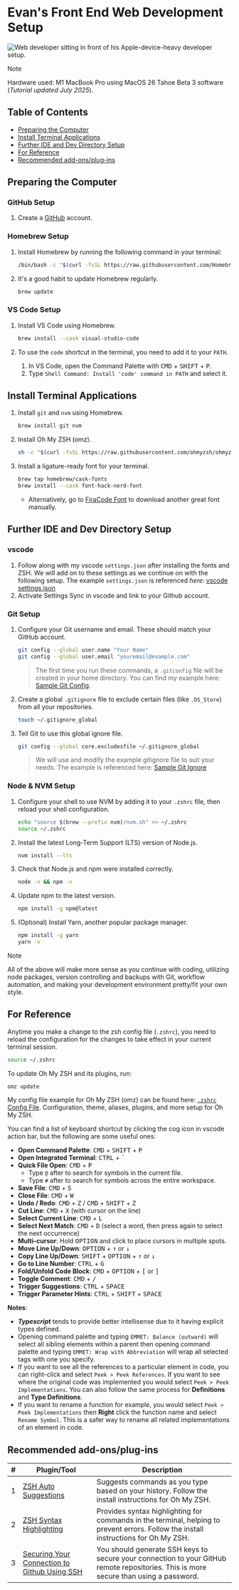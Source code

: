 # Evan's Front End Web Development Setup

![Web developer sitting in front of his Apple-device-heavy developer setup.](./assets/pexels-olia-danilevich.jpg)

> [!NOTE]
> Hardware used: M1 MacBook Pro using MacOS 26 Tahoe Beta 3 software (_Tutorial updated July 2025_).

## Table of Contents

<!-- prettier-ignore-start -->

- [Preparing the Computer](#preparing-the-computer)
- [Install Terminal Applications](#install-terminal-applications)
- [Further IDE and Dev Directory Setup](#further-ide-and-dev-directory-setup)
- [For Reference](#for-reference)
- [Recommended add-ons/plug-ins](#recommended-add-onsplug-ins)
<!-- prettier-ignore-end -->

## Preparing the Computer

### GitHub Setup

1. Create a [GitHub](https://github.com/signup?ref_cta=Sign+up&ref_loc=header+logged+out&ref_page=%2F&source=header-home) account.

### Homebrew Setup

1. Install Homebrew by running the following command in your terminal:

   ```bash
   /bin/bash -c "$(curl -fsSL https://raw.githubusercontent.com/Homebrew/install/HEAD/install.sh)"
   ```

2. It's a good habit to update Homebrew regularly.

   ```sh
   brew update
   ```

### VS Code Setup

1. Install VS Code using Homebrew.

   ```sh
   brew install --cask visual-studio-code
   ```

2. To use the `code` shortcut in the terminal, you need to add it to your `PATH`.
   1. In VS Code, open the Command Palette with <kbd>CMD</kbd> + <kbd>SHIFT</kbd> + <kbd>P</kbd>.
   2. Type `Shell Command: Install 'code' command in PATH` and select it.

## Install Terminal Applications

1. Install `git` and `nvm` using Homebrew.

   ```sh
   brew install git nvm
   ```

2. Install Oh My ZSH (omz).

   ```sh
   sh -c "$(curl -fsSL https://raw.githubusercontent.com/ohmyzsh/ohmyzsh/master/tools/install.sh)"
   ```

3. Install a ligature-ready font for your terminal.

   ```sh
   brew tap homebrew/cask-fonts
   brew install --cask font-hack-nerd-font
   ```

   - Alternatively, go to [FiraCode Font](https://github.com/tonsky/FiraCode) to download another great font manually.

## Further IDE and Dev Directory Setup

### vscode

1. Follow along with my vscode `settings.json` after installing the fonts and ZSH. We will add on to these settings as we continue on with the following setup. The example `settings.json` is referenced _here_: [vscode settings.json](https://github.com/evanmarshall-dev/dotfiles/blob/main/vscode/settings.json)
2. Activate Settings Sync in vscode and link to your Github account.

### Git Setup

1. Configure your Git username and email. These should match your GitHub account.

   ```sh
   git config --global user.name "Your Name"
   git config --global user.email "youremail@example.com"
   ```

   > The first time you run these commands, a `.gitconfig` file will be created in your home directory. You can find my example here: [Sample Git Config](https://github.com/evanmarshall-dev/dotfiles/blob/main/gitconf/.gitconfig).

2. Create a global `.gitignore` file to exclude certain files (like `.DS_Store`) from all your repositories.

   ```sh
   touch ~/.gitignore_global
   ```

3. Tell Git to use this global ignore file.

   ```sh
   git config --global core.excludesfile ~/.gitignore_global
   ```

   > We will use and modify the example gitignore file to suit your needs. The example is referenced here: [Sample Git Ignore](https://github.com/evanmarshall-dev/dotfiles/blob/main/gitignore/.gitignore_global)

### Node & NVM Setup

1. Configure your shell to use NVM by adding it to your `.zshrc` file, then reload your shell configuration.

   ```sh
   echo "source $(brew --prefix nvm)/nvm.sh" >> ~/.zshrc
   source ~/.zshrc
   ```

2. Install the latest Long-Term Support (LTS) version of Node.js.

   ```sh
   nvm install --lts
   ```

3. Check that Node.js and npm were installed correctly.

   ```sh
   node -v && npm -v
   ```

4. Update npm to the latest version.

   ```sh
   npm install -g npm@latest
   ```

5. (Optional) Install Yarn, another popular package manager.

   ```sh
   npm install -g yarn
   yarn -v
   ```

> [!NOTE]
> All of the above will make more sense as you continue with coding, utilizing node packages, version controlling and backups with Git, workflow automation, and making your development environment pretty/fit your own style.

## For Reference

Anytime you make a change to the zsh config file (`.zshrc`), you need to reload the configuration for the changes to take effect in your current terminal session.

```sh
source ~/.zshrc
```

To update Oh My ZSH and its plugins, run:

```sh
omz update
```

My config file example for Oh My ZSH (omz) can be found here: [`.zshrc` Config File](https://github.com/evanmarshall-dev/dotfiles/blob/main/zsh/.zshrc). Configuration, theme, aliases, plugins, and more setup for Oh My ZSH.

You can find a list of keyboard shortcut by clicking the cog icon in vscode action bar, but the following are some useful ones:

- **Open Command Palette**: <kbd>CMD</kbd> + <kbd>SHIFT</kbd> + <kbd>P</kbd>
- **Open Integrated Terminal**: <kbd>CTRL</kbd> + <kbd>\`</kbd>
- **Quick File Open**: <kbd>CMD</kbd> + <kbd>P</kbd>
  - Type `@` after to search for symbols in the current file.
  - Type `#` after to search for symbols across the entire workspace.
- **Save File**: <kbd>CMD</kbd> + <kbd>S</kbd>
- **Close File**: <kbd>CMD</kbd> + <kbd>W</kbd>
- **Undo / Redo**: <kbd>CMD</kbd> + <kbd>Z</kbd> / <kbd>CMD</kbd> + <kbd>SHIFT</kbd> + <kbd>Z</kbd>
- **Cut Line**: <kbd>CMD</kbd> + <kbd>X</kbd> (with cursor on the line)
- **Select Current Line**: <kbd>CMD</kbd> + <kbd>L</kbd>
- **Select Next Match**: <kbd>CMD</kbd> + <kbd>D</kbd> (select a word, then press again to select the next occurrence)
- **Multi-cursor**: Hold <kbd>OPTION</kbd> and click to place cursors in multiple spots.
- **Move Line Up/Down**: <kbd>OPTION</kbd> + <kbd>↑</kbd> or <kbd>↓</kbd>
- **Copy Line Up/Down**: <kbd>SHIFT</kbd> + <kbd>OPTION</kbd> + <kbd>↑</kbd> or <kbd>↓</kbd>
- **Go to Line Number**: <kbd>CTRL</kbd> + <kbd>G</kbd>
- **Fold/Unfold Code Block**: <kbd>CMD</kbd> + <kbd>OPTION</kbd> + <kbd>[</kbd> or <kbd>]</kbd>
- **Toggle Comment**: <kbd>CMD</kbd> + <kbd>/</kbd>
- **Trigger Suggestions**: <kbd>CTRL</kbd> + <kbd>SPACE</kbd>
- **Trigger Parameter Hints**: <kbd>CTRL</kbd> + <kbd>SHIFT</kbd> + <kbd>SPACE</kbd>

**Notes**:

- **_Typescript_** tends to provide better intellisense due to it having explicit types defined.
- Opening command palette and typing `EMMET: Balance (outward)` will select all sibling elements within a parent then opening command palette and typing `EMMET: Wrap with Abbreviation` will wrap all selected tags with one you specify.
- If you want to see all the references to a particular element in code, you can right-click and select `Peek > Peek References`. If you want to see where the original code was implemented you would select `Peek > Peek Implementations`. You can also follow the same process for **Definitions** and **Type Definitions**.
- If you want to rename a function for example, you would select `Peek > Peek Implementations` then **Right** click the function name and select `Rename Symbol`. This is a safer way to rename all related implementations of an element in code.

## Recommended add-ons/plug-ins

| #   | Plugin/Tool                                                                                                                                | Description                                                                                                                           |
| --- | ------------------------------------------------------------------------------------------------------------------------------------------ | ------------------------------------------------------------------------------------------------------------------------------------- |
| 1   | [ZSH Auto Suggestions](https://github.com/zsh-users/zsh-autosuggestions/blob/master/INSTALL.md)                                            | Suggests commands as you type based on your history. Follow the install instructions for Oh My ZSH.                                   |
| 2   | [ZSH Syntax Highlighting](https://github.com/zsh-users/zsh-syntax-highlighting/blob/master/INSTALL.md)                                     | Provides syntax highlighting for commands in the terminal, helping to prevent errors. Follow the install instructions for Oh My ZSH.  |
| 3   | [Securing Your Connection to Github Using SSH](https://www.darraghoriordan.com/2021/05/04/configure-multiple-github-accounts-one-computer) | You should generate SSH keys to secure your connection to your GitHub remote repositories. This is more secure than using a password. |

<!-- @TODO: | 4 | More Advanced Development Setups using Gulp | Again, this could warrant another tutorial, but basically gulp helps you automate tedious development tasks and speeds up your development workflow/efficiency. It can aid with tasks such as processing SASS code into CSS, minifying code, compressing/optimizing images, preparing code for production, etc. -->
